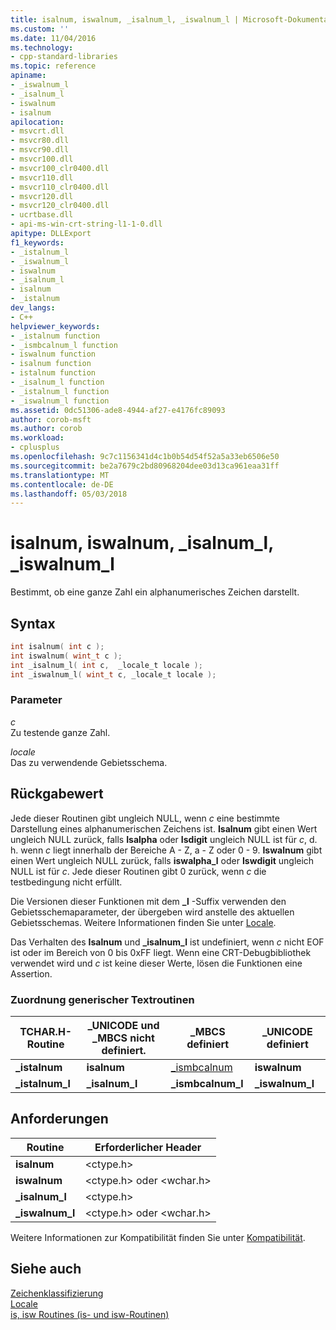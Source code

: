 ```yaml
---
title: isalnum, iswalnum, _isalnum_l, _iswalnum_l | Microsoft-Dokumentation
ms.custom: ''
ms.date: 11/04/2016
ms.technology:
- cpp-standard-libraries
ms.topic: reference
apiname:
- _iswalnum_l
- _isalnum_l
- iswalnum
- isalnum
apilocation:
- msvcrt.dll
- msvcr80.dll
- msvcr90.dll
- msvcr100.dll
- msvcr100_clr0400.dll
- msvcr110.dll
- msvcr110_clr0400.dll
- msvcr120.dll
- msvcr120_clr0400.dll
- ucrtbase.dll
- api-ms-win-crt-string-l1-1-0.dll
apitype: DLLExport
f1_keywords:
- _istalnum_l
- _iswalnum_l
- iswalnum
- _isalnum_l
- isalnum
- _istalnum
dev_langs:
- C++
helpviewer_keywords:
- _istalnum function
- _ismbcalnum_l function
- iswalnum function
- isalnum function
- istalnum function
- _isalnum_l function
- _istalnum_l function
- _iswalnum_l function
ms.assetid: 0dc51306-ade8-4944-af27-e4176fc89093
author: corob-msft
ms.author: corob
ms.workload:
- cplusplus
ms.openlocfilehash: 9c7c1156341d4c1b0b54d54f52a5a33eb6506e50
ms.sourcegitcommit: be2a7679c2bd80968204dee03d13ca961eaa31ff
ms.translationtype: MT
ms.contentlocale: de-DE
ms.lasthandoff: 05/03/2018
---
```

# <a name="isalnum-iswalnum-isalnuml-iswalnuml"></a>isalnum, iswalnum, _isalnum_l, _iswalnum_l

Bestimmt, ob eine ganze Zahl ein alphanumerisches Zeichen darstellt.

## <a name="syntax"></a>Syntax

```C
int isalnum( int c );
int iswalnum( wint_t c );
int _isalnum_l( int c,  _locale_t locale );
int _iswalnum_l( wint_t c, _locale_t locale );
```

### <a name="parameters"></a>Parameter

*c*<br/>
Zu testende ganze Zahl.

*locale*<br/>
Das zu verwendende Gebietsschema.

## <a name="return-value"></a>Rückgabewert

Jede dieser Routinen gibt ungleich NULL, wenn *c* eine bestimmte Darstellung eines alphanumerischen Zeichens ist. **Isalnum** gibt einen Wert ungleich NULL zurück, falls **Isalpha** oder **Isdigit** ungleich NULL ist für *c*, d. h. wenn *c* liegt innerhalb der Bereiche A - Z, a - Z oder 0 - 9. **Iswalnum** gibt einen Wert ungleich NULL zurück, falls **iswalpha_l** oder **Iswdigit** ungleich NULL ist für *c*. Jede dieser Routinen gibt 0 zurück, wenn *c* die testbedingung nicht erfüllt.

Die Versionen dieser Funktionen mit dem **_l** -Suffix verwenden den Gebietsschemaparameter, der übergeben wird anstelle des aktuellen Gebietsschemas. Weitere Informationen finden Sie unter [Locale](../../c-runtime-library/locale.md).

Das Verhalten des **Isalnum** und **_isalnum_l** ist undefiniert, wenn *c* nicht EOF ist oder im Bereich von 0 bis 0xFF liegt. Wenn eine CRT-Debugbibliothek verwendet wird und *c* ist keine dieser Werte, lösen die Funktionen eine Assertion.

### <a name="generic-text-routine-mappings"></a>Zuordnung generischer Textroutinen

|TCHAR.H-Routine|_UNICODE und _MBCS nicht definiert.|_MBCS definiert|_UNICODE definiert|
|---------------------|------------------------------------|--------------------|-----------------------|
|**_istalnum**|**isalnum**|[_ismbcalnum](ismbcalnum-functions.md)|**iswalnum**|
|**_istalnum_l**|**_isalnum_l**|**_ismbcalnum_l**|**_iswalnum_l**|

## <a name="requirements"></a>Anforderungen

|Routine|Erforderlicher Header|
|-------------|---------------------|
|**isalnum**|\<ctype.h>|
|**iswalnum**|\<ctype.h> oder \<wchar.h>|
|**_isalnum_l**|\<ctype.h>|
|**_iswalnum_l**|\<ctype.h> oder \<wchar.h>|

Weitere Informationen zur Kompatibilität finden Sie unter [Kompatibilität](../../c-runtime-library/compatibility.md).

## <a name="see-also"></a>Siehe auch

[Zeichenklassifizierung](../../c-runtime-library/character-classification.md)<br/>
[Locale](../../c-runtime-library/locale.md)<br/>
[is, isw Routines (is- und isw-Routinen)](../../c-runtime-library/is-isw-routines.md)<br/>
